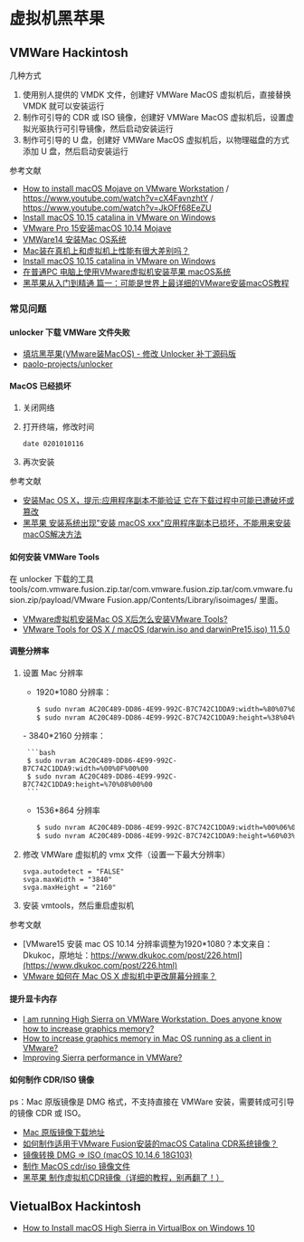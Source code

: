 # 虚拟机黑苹果

## VMWare Hackintosh

几种方式

1. 使用别人提供的 VMDK 文件，创建好 VMWare MacOS 虚拟机后，直接替换 VMDK 就可以安装运行
2. 制作可引导的 CDR 或 ISO 镜像，创建好 VMWare MacOS 虚拟机后，设置虚拟光驱执行可引导镜像，然后启动安装运行
3. 制作可引导的 U 盘，创建好 VMWare MacOS 虚拟机后，以物理磁盘的方式添加 U 盘，然后启动安装运行

参考文献

- [How to install macOS Mojave on VMware Workstation](https://www.aioboot.com/en/macos-vmware-workstation/#VMware-macOS-Unlocker) / https://www.youtube.com/watch?v=cX4FavnzhtY / https://www.youtube.com/watch?v=JkOFf68EeZU
- [Install macOS 10.15 catalina in VMware on Windows](https://hackintoshpro.com/install-macos-10-15-catalina-in-vmware-on-windows/)
- [VMware Pro 15安装macOS 10.14 Mojave](https://www.yuque.com/tangjiaqiang/hackintosh/ew0qmr?language=en-us#74dd31a6)
- [VMWare14 安装Mac OS系统](https://www.lovyou.top/post/51.html)
- [Mac装在真机上和虚拟机上性能有很大差别吗？](https://www.zhihu.com/question/24693842)
- [Install macOS 10.15 catalina in VMware on Windows](https://hackintoshpro.com/install-macos-10-15-catalina-in-vmware-on-windows/)
- [在普通PC 电脑上使用VMware虚拟机安装苹果 macOS系统](https://www.applex.net/threads/pc-vmware-macos.92998/)
- [黑苹果从入门到精通 篇一：可能是世界上最详细的VMware安装macOS教程](https://post.smzdm.com/p/ax08lz74/)

### 常见问题

#### unlocker 下载 VMWare 文件失败

- [填坑黑苹果(VMware装MacOS) - 修改 Unlocker 补丁源码版](https://zhuanlan.zhihu.com/p/83470329)
- [paolo-projects/unlocker](https://github.com/paolo-projects/unlocker)

#### MacOS 已经损坏

1. 关闭网络
2. 打开终端，修改时间

    ```
    date 0201010116
    ```

3. 再次安装

参考文献

- [安装Mac OS X，提示:应用程序副本不能验证 它在下载过程中可能已遭破坏或篡改](https://www.applex.net/threads/mac-os-x.57768/)
- [黑苹果 安装系统出现"安装 macOS xxx"应用程序副本已损坏，不能用来安装macOS解决方法](https://blog.csdn.net/qq_41855420/article/details/102762647)

#### 如何安装 VMWare Tools

在 unlocker 下载的工具 tools/com.vmware.fusion.zip.tar/com.vmware.fusion.zip.tar/com.vmware.fusion.zip/payload/VMware Fusion.app/Contents/Library/isoimages/ 里面。

- [VMware虚拟机安装Mac OS X后怎么安装VMware Tools?](https://www.lovyou.top/post/52.html)
- [VMware Tools for OS X / macOS (darwin.iso and darwinPre15.iso) 11.5.0](https://www.insanelymac.com/forum/files/file/987-vmware-tools-for-os-x-macos-darwiniso-and-darwinpre15iso/)

#### 调整分辨率

1. 设置 Mac 分辨率

    - 1920*1080 分辨率：

        ```bash
        $ sudo nvram AC20C489-DD86-4E99-992C-B7C742C1DDA9:width=%80%07%00%00
        $ sudo nvram AC20C489-DD86-4E99-992C-B7C742C1DDA9:height=%38%04%00%00
        ```

    - 3840*2160 分辨率：

        ```bash
        $ sudo nvram AC20C489-DD86-4E99-992C-B7C742C1DDA9:width=%00%0F%00%00
        $ sudo nvram AC20C489-DD86-4E99-992C-B7C742C1DDA9:height=%70%08%00%00
        ```

	- 1536*864 分辨率

        ```bash
        $ sudo nvram AC20C489-DD86-4E99-992C-B7C742C1DDA9:width=%00%06%00%00
        $ sudo nvram AC20C489-DD86-4E99-992C-B7C742C1DDA9:height=%60%03%00%00
        ```

2. 修改 VMWare 虚拟机的 vmx 文件（设置一下最大分辨率）

    ```
    svga.autodetect = "FALSE"
    svga.maxWidth = "3840"
    svga.maxHeight = "2160"
    ```

3. 安装 vmtools，然后重启虚拟机

参考文献

- [VMware15 安装 mac OS 10.14 分辨率调整为1920*1080？本文来自：Dkukoc，原地址：https://www.dkukoc.com/post/226.html](https://www.dkukoc.com/post/226.html)
- [VMware 如何在 Mac OS X 虚拟机中更改屏幕分辨率？](https://www.zhihu.com/question/68703160)

#### 提升显卡内存

- [I am running High Sierra on VMWare Workstation. Does anyone know how to increase graphics memory?](https://www.reddit.com/r/hackintosh/comments/8sszhb/i_am_running_high_sierra_on_vmware_workstation/)
- [How to increase graphics memory in Mac OS running as a client in VMware?](https://apple.stackexchange.com/questions/79452/how-to-increase-graphics-memory-in-mac-os-running-as-a-client-in-vmware)
- [Improving Sierra performance in VMWare?](https://www.insanelymac.com/forum/topic/321911-improving-sierra-performance-in-vmware/)

#### 如何制作 CDR/ISO 镜像

ps：Mac 原版镜像是 DMG 格式，不支持直接在 VMWare 安装，需要转成可引导的镜像 CDR 或 ISO。

- [Mac 原版镜像下载地址](https://www.applex.net/pages/macos/)
- [如何制作适用于VMware Fusion安装的macOS Catalina CDR系统镜像？](https://heipg.cn/tutorial/macos-catalina-cdr.html)
- [镜像转换 DMG => ISO (macOS 10.14.6 18G103)](https://leeyr.com/306.html)
- [制作 MacOS cdr/iso 镜像文件](https://www.jianshu.com/p/24212c95fcc1)
- [黑苹果 制作虚拟机CDR镜像（详细的教程，别再翻了！）](https://blog.csdn.net/qq_41855420/article/details/102750055)

## VietualBox Hackintosh

- [How to Install macOS High Sierra in VirtualBox on Windows 10](https://www.howtogeek.com/289594/how-to-install-macos-sierra-in-virtualbox-on-windows-10/)
